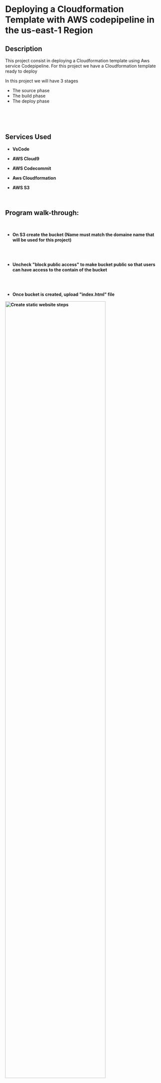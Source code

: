 # Deploying a Cloudformation Template with AWS codepipeline in the us-east-1 Region





<h2>Description</h2>
This project consist in deploying a Cloudformation template using Aws service Codepipeline. For this project we have a Cloudformation template ready to deploy

In this project we will have 3 stages
- The source phase
- The build phase
- The deploy phase
<br />
<br />
<br />



<h2>Services Used </h2>

- <b>VsCode</b>

- <b>AWS Cloud9</b>

- <b>AWS Codecommit</b>

- <b>Aws Cloudformation</b>

- <b>AWS S3</b> 
<br />



<h2>Program walk-through:</h2>

<p align="center">

 <br />

- <b> On S3 create the bucket (Name must match the domaine name that will be used for this project) <br/>
<br />
<br />

- <b> Uncheck "block public access" to make bucket public so that users can have access to the contain of the bucket
<br />
<br />


- <b> Once bucket is created, upload "index.html" file


<img src="https://i.imgur.com/8sYqRJh.png" height="80%" width="80%" alt="Create static website steps"/>
</p>
<br />
<br />




- <b> Under "Properties", scroll all the way down and enable hosting a static website
<br />
<br />



- <b> In the same setting where it says "Index document", put the name of the index.html file that was just uploaded and save changes


<img src="https://i.imgur.com/ptszXKq.png" height="80%" width="80%" alt="Create static website steps"/>
<br />
<br />



- <b> Under "Permission", edit the s3 policy bucket to give permission/access to bucket
<br />
<br />


- <b> Bucket should now be public:



<img src="https://i.imgur.com/yZTe3Oi.png" height="80%" width="80%" alt="Create static website steps"/>
<br />
<br />



- <b> On route 53 purchase the domain name of the website you are trying to create 
<br />
<br />


- <b> < Or if already have a registered domaine make sure subdomain match the bucket name you are using to create the static website >
<br />
<br />




- <b> Next create a record and select Alias. choose "Alias to S3 website endpoint" and select the region associated to the bucket:

<img src="https://i.imgur.com/PHVWWr6.png" height="80%" width="80%" alt="Create static website steps"/>
<br />
<br />


- <b> Test it:



<img src="https://i.imgur.com/GGs7oET.png" height="80%" width="80%" alt="Create static website steps"/>
<br />
<br />



- <b> Create image of the instance and test it





<!--
 ```diff
- text in red
+ text in green
! text in orange
# text in gray
@@ text in purple (and bold)@@
```
--!>
